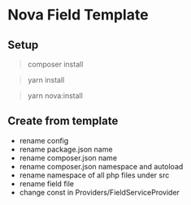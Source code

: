 # Nova Field Template

## Setup

> composer install

> yarn install
 
> yarn nova:install

## Create from template

- rename config
- rename package.json name
- rename composer.json name
- rename composer.json namespace and autoload
- rename namespace of all php files under src
- rename field file
- change const in Providers/FieldServiceProvider
